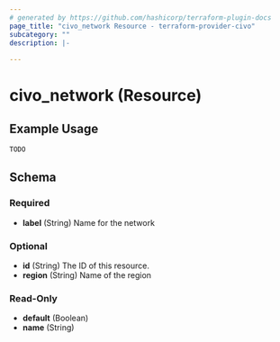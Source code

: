 ```yaml
---
# generated by https://github.com/hashicorp/terraform-plugin-docs
page_title: "civo_network Resource - terraform-provider-civo"
subcategory: ""
description: |-
  
---
```


# civo_network (Resource)



## Example Usage

```terraform
TODO
```

<!-- schema generated by tfplugindocs -->
## Schema

### Required

- **label** (String) Name for the network

### Optional

- **id** (String) The ID of this resource.
- **region** (String) Name of the region

### Read-Only

- **default** (Boolean)
- **name** (String)


